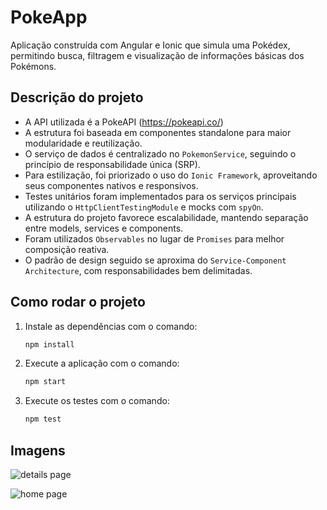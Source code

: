 # PokeApp

Aplicação construída com Angular e Ionic que simula uma Pokédex, permitindo busca, filtragem e visualização de informações básicas dos Pokémons.

## Descrição do projeto

- A API utilizada é a PokeAPI (https://pokeapi.co/)
- A estrutura foi baseada em componentes standalone para maior modularidade e reutilização.
- O serviço de dados é centralizado no `PokemonService`, seguindo o princípio de responsabilidade única (SRP).
- Para estilização, foi priorizado o uso do `Ionic Framework`, aproveitando seus componentes nativos e responsivos.
- Testes unitários foram implementados para os serviços principais utilizando o `HttpClientTestingModule` e mocks com `spyOn`.
- A estrutura do projeto favorece escalabilidade, mantendo separação entre models, services e components.
- Foram utilizados `Observables` no lugar de `Promises` para melhor composição reativa.
- O padrão de design seguido se aproxima do `Service-Component Architecture`, com responsabilidades bem delimitadas.

## Como rodar o projeto

1. Instale as dependências com o comando:
   ```bash
   npm install

2. Execute a aplicação com o comando:
   ```bash
   npm start

3. Execute os testes com o comando:
   ```bash
   npm test

## Imagens
![details page](https://github.com/user-attachments/assets/d3f505ee-0a67-4c58-992a-817d20fd1b18)

![home page](https://github.com/user-attachments/assets/c5cdcf38-c6bc-4568-b139-ce416430df0f)


